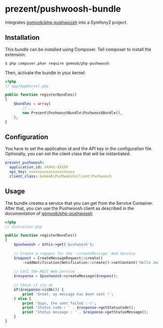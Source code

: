 # prezent/pushwoosh-bundle

Integrates [gomoob/php-pushwoosh](https://github.com/gomoob/php-pushwoosh) into a Symfony2 project.

## Installation
This bundle can be installed using Composer. Tell composer to install the extension:

```bash
$ php composer.phar require gomoob/php-pushwoosh
```

Then, activate the bundle in your kernel:

```php
<?php
// app/AppKernel.php

public function registerBundles()
{
    $bundles = array(
        // ...
        new Prezent\PushwooshBundle\PushwooshBundle(),
    );
}
```

## Configuration
You have to set the application id and the API key in the configuration file. Optionally, you can set the client class that will be instantiated:

```yml
prezent_pushwoosh:
  application_id: XXXXX-XXXXX
  api_key: xxxxxxxxxxxxxxxxxxxxx
  client_class: Gomoob\Pushwoosh\Client\Pushwoosh
```

## Usage
The bundle creates a service that you can get from the Service Container. After that, you can use the Pushwoosh client 
as described in the documentation of [gomoob/php-pushwoosh](http://gomoob.github.io/php-pushwoosh/)

```php
<?php
// Controller.php

public function registerBundles()
{
    $pushwoosh = $this->get('pushwoosh');
    
    // Create a request for the '/createMessage' Web Service
    $request = CreateMessageRequest::create()
        ->addNotification(Notification::create()->setContent('Hello Jean !'));
    
    // Call the REST Web Service
    $response = $pushwoosh->createMessage($request);
    
    // Check if its ok
    if($response->isOk()) {
        print 'Great, my message has been sent !';
    } else {
        print 'Oups, the sent failed :-('; 
        print 'Status code : ' . $response->getStatusCode();
        print 'Status message : ' . $response->getStatusMessage();
    }
}
```
